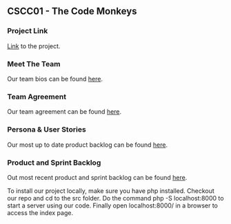 ## CSCC01 - The Code Monkeys

### Project Link
[Link](http://thatbitcoinguy.com/L02_01/src/) to the project.

### Meet The Team
Our team bios can be found [here](https://github.com/CSCC01F17/L02_01/wiki/Welcome-to-The-Code-Monkeys-GitHub).

### Team Agreement
Our team agreement can be found [here](https://github.com/CSCC01F17/L02_01/blob/master/deliverable/01/team-agreement.pdf).

### Persona & User Stories
Our most up to date product backlog can be found [here](https://github.com/CSCC01F17/L02_01/blob/master/deliverable/final/personas-ustories-v5.pdf).

### Product and Sprint Backlog
Out most recent product and sprint backlog can be found [here](https://github.com/CSCC01F17/L02_01/blob/master/deliverable/final/product-and-sprint-backlog-5.pdf).

To install our project locally, make sure you have php installed.
Checkout our repo and cd to the src folder.
Do the command php -S localhost:8000 to start a server using our code.
Finally open localhost:8000/ in a browser to access the index page.
